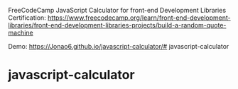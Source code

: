 FreeCodeCamp JavaScript Calculator for front-end Development Libraries Certification:
https://www.freecodecamp.org/learn/front-end-development-libraries/front-end-development-libraries-projects/build-a-random-quote-machine

Demo: https://Jonao6.github.io/javascript-calculator/# javascript-calculator
# javascript-calculator
